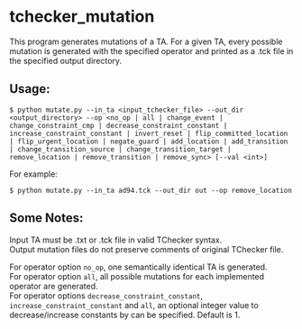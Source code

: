 # tchecker_mutation

This program generates mutations of a TA.
For a given TA, every possible mutation is generated with the specified operator and printed as a .tck file in the specified output directory.

## Usage:

```
$ python mutate.py --in_ta <input_tchecker_file> --out_dir <output_directory> --op <no_op | all | change_event | change_constraint_cmp | decrease_constraint_constant | increase_constraint_constant | invert_reset | flip_committed_location | flip_urgent_location | negate_guard | add_location | add_transition | change_transition_source | change_transition_target | remove_location | remove_transition | remove_sync> [--val <int>]
```

For example:
```
$ python mutate.py --in_ta ad94.tck --out_dir out --op remove_location
```

## Some Notes:

Input TA must be .txt or .tck file in valid TChecker syntax.\
Output mutation files do not preserve comments of original TChecker file.

For operator option `no_op`, one semantically identical TA is generated.\
For operator option `all`, all possible mutations for each implemented operator are generated.\
For operator options `decrease_constraint_constant`, `increase_constraint_constant` and `all`, an optional integer value to decrease/increase constants by can be specified. 
Default is 1.
